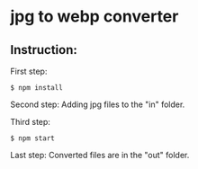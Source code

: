 # jpg to webp converter

## Instruction:
First step:

```
$ npm install
```

Second step:
Adding jpg files to the "in" folder.

Third step:

```
$ npm start
```

Last step:
Converted files are in the "out" folder.
